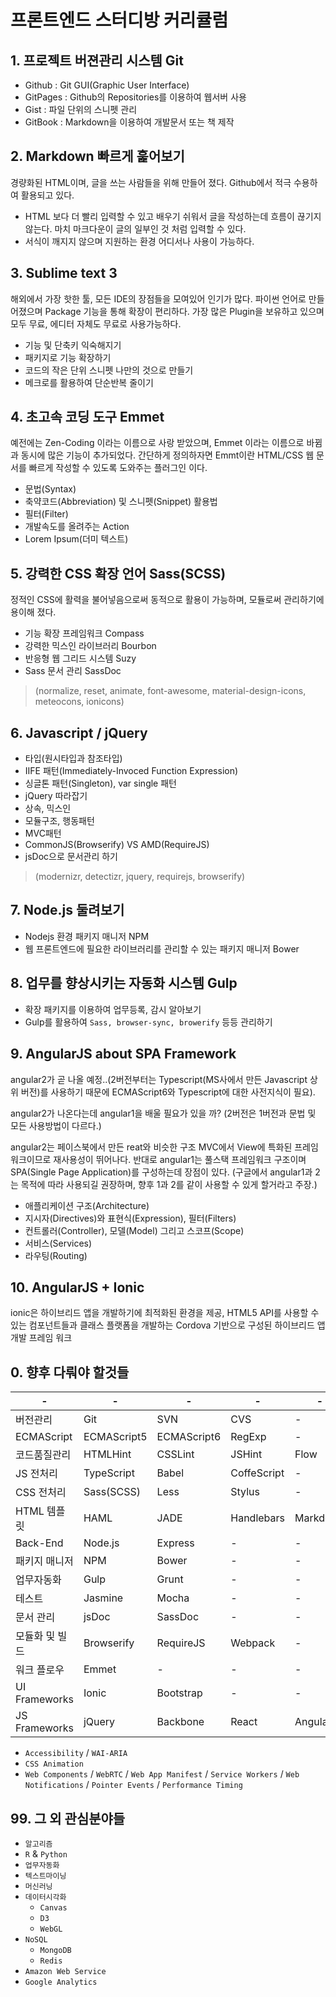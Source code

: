 # 프론트엔드 스터디방 커리큘럼

## 1. 프로젝트 버젼관리 시스템 Git
- Github : Git GUI(Graphic User Interface)
- GitPages : Github의 Repositories를 이용하여 웹서버 사용
- Gist : 파일 단위의 스니펫 관리
- GitBook : Markdown을 이용하여 개발문서 또는 책 제작

## 2. Markdown 빠르게 훑어보기
경량화된 HTML이며, 글을 쓰는 사람들을 위해 만들어 졌다. Github에서 적극 수용하여 활용되고 있다.
- HTML 보다 더 빨리 입력할 수 있고 배우기 쉬워서 글을 작성하는데 흐름이 끊기지 않는다. 마치 마크다운이 글의 일부인 것 처럼 입력할 수 있다.
- 서식이 깨지지 않으며 지원하는 환경 어디서나 사용이 가능하다.

## 3. Sublime text 3
해외에서 가장 핫한 툴, 모든 IDE의 장점들을 모여있어 인기가 많다. 파이썬 언어로 만들어졌으며 Package 기능을 통해 확장이 편리하다. 가장 많은 Plugin을 보유하고 있으며 모두 무료, 에디터 자체도 무료로 사용가능하다.
- 기능 및 단축키 익숙해지기
- 패키지로 기능 확장하기
- 코드의 작은 단위 스니펫 나만의 것으로 만들기
- 메크로를 활용하여 단순반복 줄이기

## 4. 초고속 코딩 도구 Emmet
예전에는 Zen-Coding 이라는 이름으로 사랑 받았으며, Emmet 이라는 이름으로 바뀜과 동시에 많은 기능이 추가되었다. 간단하게 정의하자면 Emmt이란 HTML/CSS 웹 문서를 빠르게 작성할 수 있도록 도와주는 플러그인 이다.
- 문법(Syntax)
- 축약코드(Abbreviation) 및 스니펫(Snippet) 활용법
- 필터(Filter)
- 개발속도를 올려주는 Action
- Lorem Ipsum(더미 텍스트)

## 5. 강력한 CSS 확장 언어 Sass(SCSS)
정적인 CSS에 활력을 불어넣음으로써 동적으로 활용이 가능하며, 모듈로써 관리하기에 용이해 졌다.
- 기능 확장 프레임워크 Compass
- 강력한 믹스인 라이브러리 Bourbon
- 반응형 웹 그리드 시스템 Suzy
- Sass 문서 관리 SassDoc

> (normalize, reset, animate, font-awesome, material-design-icons, meteocons, ionicons)

## 6. Javascript / jQuery
- 타입(원시타입과 참조타입)
- IIFE 패턴(Immediately-Invoced Function Expression)
- 싱글톤 패턴(Singleton), var single 패턴
- jQuery 따라잡기
- 상속, 믹스인
- 모듈구조, 행동패턴
- MVC패턴
- CommonJS(Browserify) VS AMD(RequireJS)
- jsDoc으로 문서관리 하기

> (modernizr, detectizr, jquery, requirejs, browserify)

## 7. Node.js 둘려보기
  - Nodejs 환경 패키지 매니저 NPM
  - 웹 프론트엔드에 필요한 라이브러리를 관리할 수 있는 패키지 매니저 Bower

## 8. 업무를 향상시키는 자동화 시스템 Gulp
  - 확장 패키지를 이용하여 업무등록, 감시 알아보기
  - Gulp를 활용하여 `Sass, browser-sync, browerify` 등등 관리하기

## 9. AngularJS about SPA Framework
angular2가 곧 나올 예정..(2버전부터는 Typescript(MS사에서 만든 Javascript 상위 버전)를 사용하기 때문에 ECMAScript6와 Typescript에 대한 사전지식이 필요).

angular2가 나온다는데 angular1을 배울 필요가 있을 까? (2버전은 1버전과 문법 및 모든 사용방법이 다르다.)

angular2는 페이스북에서 만든 reat와 비슷한 구조 MVC에서 View에 특화된 프레임워크이므로 재사용성이 뛰어나다. 반대로 angular1는 풀스택 프레임워크 구조이며 SPA(Single Page Application)를 구성하는데 장점이 있다. (구글에서 angular1과 2는 목적에 따라 사용되길 권장하며, 향후 1과 2를 같이 사용할 수 있게 할거라고 주장.)

- 애플리케이션 구조(Architecture)
- 지시자(Directives)와 표현식(Expression), 필터(Filters)
- 컨트롤러(Controller), 모델(Model) 그리고 스코프(Scope)
- 서비스(Services)
- 라우팅(Routing)

## 10. AngularJS + Ionic
ionic은 하이브리드 앱을 개발하기에 최적화된 환경을 제공, HTML5 API를 사용할 수 있는 컴포넌트들과 클래스 플랫폼을 개발하는 Cordova 기반으로 구성된 하이브리드 앱 개발 프레임 워크

## 0. 향후 다뤄야 할것들
-|-|-|-|-|-
---|---|---|---|---|---
버전관리        | Git         | SVN         | CVS         | -        | -
ECMAScript      | ECMAScript5 | ECMAScript6 | RegExp      | -        | -
코드품질관리    | HTMLHint    | CSSLint     | JSHint      | Flow     | Recess
JS 전처리       | TypeScript  | Babel       | CoffeScript | -        | -
CSS 전처리      | Sass(SCSS)  | Less        | Stylus      | -        | -
HTML 템플릿     | HAML        | JADE        | Handlebars  | Markdown | -
Back-End        | Node.js     | Express     | -           | -        | -
패키지 매니저   | NPM         | Bower       | -           | -        | -
업무자동화      | Gulp        | Grunt       | -           | -        | -
테스트          | Jasmine     | Mocha       | -           | -        | -
문서 관리       | jsDoc       | SassDoc     | -           | -        | -
모듈화 및 빌드  | Browserify  | RequireJS   | Webpack     | -        | -
워크 플로우     | Emmet       | -           | -           | -        | -
UI Frameworks   | Ionic       | Bootstrap   | -           | -        | -
JS Frameworks   | jQuery      | Backbone    | React       | Angular1 | Angular2

- `Accessibility` / `WAI-ARIA`
- `CSS Animation`
- `Web Components` / `WebRTC` / `Web App Manifest` / `Service Workers` / `Web Notifications` / `Pointer Events` / `Performance Timing`

## 99. 그 외 관심분야들
- `알고리즘`
- `R` & `Python`
- `업무자동화`
- `텍스트마이닝`
- `머신러닝`
- `데이터시각화`
  - `Canvas`
  - `D3`
  - `WebGL`
- `NoSQL`
  - `MongoDB`
  - `Redis`
- `Amazon Web Service`
- `Google Analytics`